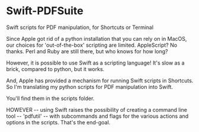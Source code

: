 # Swift-PDFSuite
Swift scripts for PDF manipulation, for Shortcuts or Terminal

Since Apple got rid of a python installation that you can rely on in MacOS, our choices for 'out-of-the-box' scripting are limited. AppleScript? No thanks. Perl and Ruby are still there, but who knows for how long? 

However, it is possible to use Swift as a scripting language! It's slow as a brick, compared to python, but it works. 

And, Apple has provided a mechanism for running Swift scripts in Shortcuts. So I'm translating my python scripts for PDF manipulation into Swift.

You'll find them in the scripts folder. 

HOWEVER -- using Swift raises the possibility of creating a command line tool -- 'pdfutil' -- with subcommands and flags for the various actions and options in the scripts. That's the end-goal.
